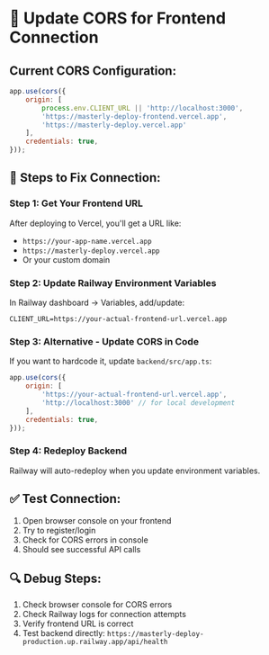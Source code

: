 # 🔧 Update CORS for Frontend Connection

## Current CORS Configuration:
```javascript
app.use(cors({
    origin: [
        process.env.CLIENT_URL || 'http://localhost:3000',
        'https://masterly-deploy-frontend.vercel.app',
        'https://masterly-deploy.vercel.app'
    ],
    credentials: true,
}));
```

## 🚀 Steps to Fix Connection:

### Step 1: Get Your Frontend URL
After deploying to Vercel, you'll get a URL like:
- `https://your-app-name.vercel.app`
- `https://masterly-deploy.vercel.app`
- Or your custom domain

### Step 2: Update Railway Environment Variables
In Railway dashboard → Variables, add/update:
```env
CLIENT_URL=https://your-actual-frontend-url.vercel.app
```

### Step 3: Alternative - Update CORS in Code
If you want to hardcode it, update `backend/src/app.ts`:
```javascript
app.use(cors({
    origin: [
        'https://your-actual-frontend-url.vercel.app',
        'http://localhost:3000' // for local development
    ],
    credentials: true,
}));
```

### Step 4: Redeploy Backend
Railway will auto-redeploy when you update environment variables.

## ✅ Test Connection:
1. Open browser console on your frontend
2. Try to register/login
3. Check for CORS errors in console
4. Should see successful API calls

## 🔍 Debug Steps:
1. Check browser console for CORS errors
2. Check Railway logs for connection attempts
3. Verify frontend URL is correct
4. Test backend directly: `https://masterly-deploy-production.up.railway.app/api/health` 